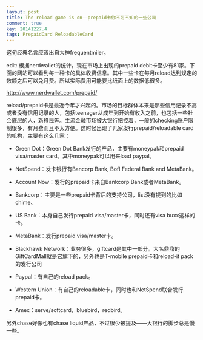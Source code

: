 ```yaml
---
layout: post
title: The reload game is on——prepaid卡你不可不知的一些公司
comment: true
key: 20141227.4
tags: PrepaidCard ReloadableCard
---
```


这句经典名言应该出自大神frequentmiler。


edit: 根据nerdwallet的统计，现在市场上出现的prepaid debit卡至少有81家。下面的网站可以看到每一种卡的具体收费信息。其中一些卡在每月reload达到规定的数额之后可以免月费。所以实际费用可能要比纸面上的数据低很多。

http://www.nerdwallet.com/prepaid/

reload/prepaid卡是最近今年才兴起的。市场的目标群体本来是那些信用记录不高或者没有信用记录的人，包括teenager从成年到开始有收入之前，也包括一些社会底层的人，新移民等。主流金融市场被大银行把控着，一般的checking账户限制很多，有月费而且不太方便。这时候出现了几家发行prepaid/reloadable card的机构，主要有这么几家：

- Green Dot：Green Dot Bank发行的产品，主要有moneypak和prepaid visa/master card。其中moneypak可以用来load paypal。

- NetSpend：发卡银行有Bancorp Bank, BofI Federal Bank and MetaBank。

- Account Now：发行的prepaid卡来自Bankcorp Bank或者MetaBank。

- Bankcorp：主要是一些prepaid卡背后的支持公司，list没有提到的比如chime、

- US Bank：本身自己发行prepaid visa/master卡，同时还有visa buxx这样的卡。

- MetaBank：发行prepaid visa/master卡。

- Blackhawk Network：业务很多，giftcard是其中一部分。大名鼎鼎的GiftCardMall就是它旗下的，另外也是T-mobile prepaid卡和reload-it pack的发行公司

- Paypal：有自己的reload pack。

- Western Union：有自己的reloadable卡，同时也和NetSpend联合发行prepaid卡。

- Amex：serve/softcard，bluebird，redbird。

另外chase好像也有chase liquid产品，不过很少被提及——大银行的脚步总是慢一些。
